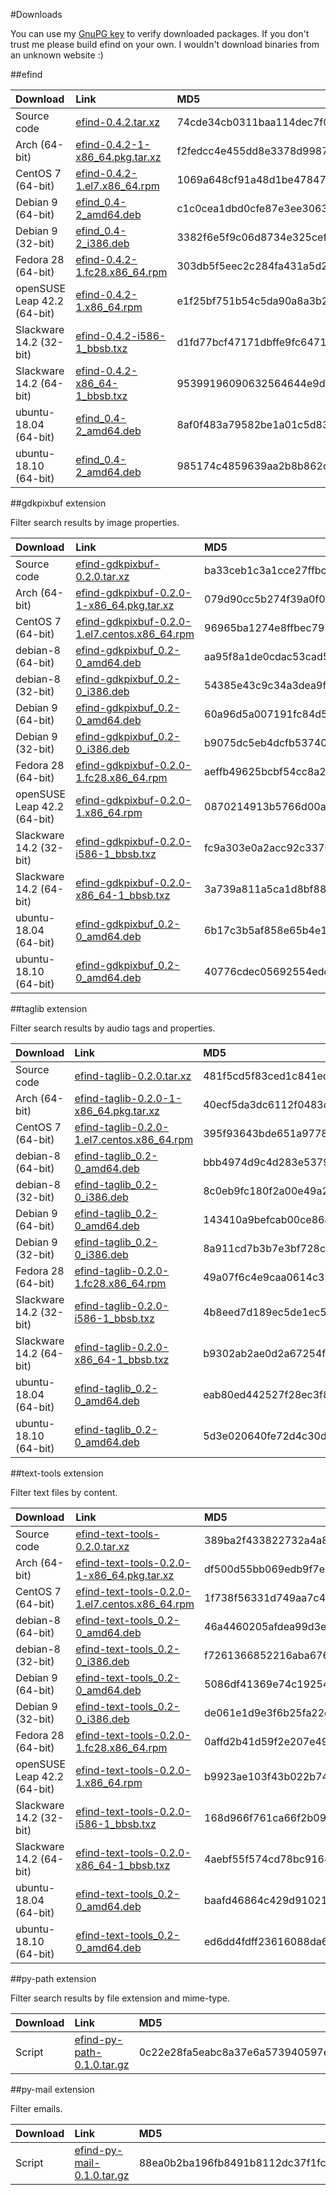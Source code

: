 #Downloads

You can use my [GnuPG key](http://dixieflatline.de/sebastian_at_dixieflatline.de.asc.txt) to verify downloaded packages. If you don't trust me please build efind on your own. I wouldn't download binaries from an unknown website :)

##efind

| Download | Link | MD5 | GPG |
| :------- | :--- | :-- | :-- |
Source code|[efind-0.4.2.tar.xz](downloads/source/efind-0.4.2.tar.xz)|74cde34cb0311baa114dec7f0c7aadb7|[Signature](downloads/source/efind-0.4.2.tar.xz.asc)
Arch (64-bit)|[efind-0.4.2-1-x86_64.pkg.tar.xz](downloads/arch/efind-0.4.2-1-x86_64.pkg.tar.xz)|f2fedcc4e455dd8e3378d998788d1bfb|[Signature](downloads/arch/efind-0.4.2-1-x86_64.pkg.tar.xz.asc)
CentOS 7 (64-bit)|[efind-0.4.2-1.el7.x86_64.rpm](downloads/centos-7/efind-0.4.2-1.el7.x86_64.rpm)|1069a648cf91a48d1be47847b44df9dd|[Signature](downloads/centos-7/efind-0.4.2-1.el7.x86_64.rpm.asc)
Debian 9 (64-bit)|[efind_0.4-2_amd64.deb](downloads/debian-9/efind_0.4-2_amd64.deb)|c1c0cea1dbd0cfe87e3ee3063bbbae54|[Signature](downloads/debian-9/efind_0.4-2_amd64.deb.asc)
Debian 9 (32-bit)|[efind_0.4-2_i386.deb](downloads/debian-9/efind_0.4-2_i386.deb)|3382f6e5f9c06d8734e325cef8ddc038|[Signature](downloads/debian-9/efind_0.4-2_i386.deb.asc)
Fedora 28 (64-bit)|[efind-0.4.2-1.fc28.x86_64.rpm](downloads/fedora-28/efind-0.4.2-1.fc28.x86_64.rpm)|303db5f5eec2c284fa431a5d2de510c9|[Signature](downloads/fedora-28/efind-0.4.2-1.fc28.x86_64.rpm.asc)
openSUSE Leap 42.2 (64-bit)|[efind-0.4.2-1.x86_64.rpm](downloads/opensuse-leap/efind-0.4.2-1.x86_64.rpm)|e1f25bf751b54c5da90a8a3b2d2fe472|[Signature](downloads/opensuse-leap/efind-0.4.2-1.x86_64.rpm.asc)
Slackware 14.2 (32-bit)|[efind-0.4.2-i586-1_bbsb.txz](downloads/slackware-14.2/efind-0.4.2-i586-1_bbsb.txz)|d1fd77bcf47171dbffe9fc64718aa8d5|[Signature](downloads/slackware-14.2/efind-0.4.2-i586-1_bbsb.txz.asc)
Slackware 14.2 (64-bit)|[efind-0.4.2-x86_64-1_bbsb.txz](downloads/slackware-14.2/efind-0.4.2-x86_64-1_bbsb.txz)|95399196090632564644e9dc7fee8420|[Signature](downloads/slackware-14.2/efind-0.4.2-x86_64-1_bbsb.txz.asc)
ubuntu-18.04 (64-bit)|[efind_0.4-2_amd64.deb](downloads/ubuntu-18.04/efind_0.4-2_amd64.deb)|8af0f483a79582be1a01c5d8356ba995|[Signature](downloads/ubuntu-18.04/efind_0.4-2_amd64.deb.asc)
ubuntu-18.10 (64-bit)|[efind_0.4-2_amd64.deb](downloads/ubuntu-18.10/efind_0.4-2_amd64.deb)|985174c4859639aa2b8b862c111127ff|[Signature](downloads/ubuntu-18.10/efind_0.4-2_amd64.deb.asc)

##gdkpixbuf extension

Filter search results by image properties.

| Download | Link | MD5 | GPG |
| :------- | :--- | :-- | :-- |
Source code|[efind-gdkpixbuf-0.2.0.tar.xz](downloads/source/efind-gdkpixbuf-0.2.0.tar.xz)|ba33ceb1c3a1cce27ffbcbbd8d608394|[Signature](downloads/source/efind-gdkpixbuf-0.2.0.tar.xz.asc)
Arch (64-bit)|[efind-gdkpixbuf-0.2.0-1-x86_64.pkg.tar.xz](downloads/arch/efind-gdkpixbuf-0.2.0-1-x86_64.pkg.tar.xz)|079d90cc5b274f39a0f094c761d3394c|[Signature](downloads/arch/efind-gdkpixbuf-0.2.0-1-x86_64.pkg.tar.xz.asc)
CentOS 7 (64-bit)|[efind-gdkpixbuf-0.2.0-1.el7.centos.x86_64.rpm](downloads/centos-7/efind-gdkpixbuf-0.2.0-1.el7.centos.x86_64.rpm)|96965ba1274e8ffbec797b1f0c21e24c|[Signature](downloads/centos-7/efind-gdkpixbuf-0.2.0-1.el7.centos.x86_64.rpm.asc)
debian-8 (64-bit)|[efind-gdkpixbuf_0.2-0_amd64.deb](downloads/debian-8/efind-gdkpixbuf_0.2-0_amd64.deb)|aa95f8a1de0cdac53cad58a2fe34505e|[Signature](downloads/debian-8/efind-gdkpixbuf_0.2-0_amd64.deb.asc)
debian-8 (32-bit)|[efind-gdkpixbuf_0.2-0_i386.deb](downloads/debian-8/efind-gdkpixbuf_0.2-0_i386.deb)|54385e43c9c34a3dea9f075f6e3d62a3|[Signature](downloads/debian-8/efind-gdkpixbuf_0.2-0_i386.deb.asc)
Debian 9 (64-bit)|[efind-gdkpixbuf_0.2-0_amd64.deb](downloads/debian-9/efind-gdkpixbuf_0.2-0_amd64.deb)|60a96d5a007191fc84d57e4bbb9ac695|[Signature](downloads/debian-9/efind-gdkpixbuf_0.2-0_amd64.deb.asc)
Debian 9 (32-bit)|[efind-gdkpixbuf_0.2-0_i386.deb](downloads/debian-9/efind-gdkpixbuf_0.2-0_i386.deb)|b9075dc5eb4dcfb53740048565753608|[Signature](downloads/debian-9/efind-gdkpixbuf_0.2-0_i386.deb.asc)
Fedora 28 (64-bit)|[efind-gdkpixbuf-0.2.0-1.fc28.x86_64.rpm](downloads/fedora-28/efind-gdkpixbuf-0.2.0-1.fc28.x86_64.rpm)|aeffb49625bcbf54cc8a2f4e67d4ffb0|[Signature](downloads/fedora-28/efind-gdkpixbuf-0.2.0-1.fc28.x86_64.rpm.asc)
openSUSE Leap 42.2 (64-bit)|[efind-gdkpixbuf-0.2.0-1.x86_64.rpm](downloads/opensuse-leap/efind-gdkpixbuf-0.2.0-1.x86_64.rpm)|0870214913b5766d00a1c491d37c5871|[Signature](downloads/opensuse-leap/efind-gdkpixbuf-0.2.0-1.x86_64.rpm.asc)
Slackware 14.2 (32-bit)|[efind-gdkpixbuf-0.2.0-i586-1_bbsb.txz](downloads/slackware-14.2/efind-gdkpixbuf-0.2.0-i586-1_bbsb.txz)|fc9a303e0a2acc92c3370036a4db7228|[Signature](downloads/slackware-14.2/efind-gdkpixbuf-0.2.0-i586-1_bbsb.txz.asc)
Slackware 14.2 (64-bit)|[efind-gdkpixbuf-0.2.0-x86_64-1_bbsb.txz](downloads/slackware-14.2/efind-gdkpixbuf-0.2.0-x86_64-1_bbsb.txz)|3a739a811a5ca1d8bf88434fb13d8269|[Signature](downloads/slackware-14.2/efind-gdkpixbuf-0.2.0-x86_64-1_bbsb.txz.asc)
ubuntu-18.04 (64-bit)|[efind-gdkpixbuf_0.2-0_amd64.deb](downloads/ubuntu-18.04/efind-gdkpixbuf_0.2-0_amd64.deb)|6b17c3b5af858e65b4e19ae656f84220|[Signature](downloads/ubuntu-18.04/efind-gdkpixbuf_0.2-0_amd64.deb.asc)
ubuntu-18.10 (64-bit)|[efind-gdkpixbuf_0.2-0_amd64.deb](downloads/ubuntu-18.10/efind-gdkpixbuf_0.2-0_amd64.deb)|40776cdec05692554edcce6fcde20b1e|[Signature](downloads/ubuntu-18.10/efind-gdkpixbuf_0.2-0_amd64.deb.asc)

##taglib extension

Filter search results by audio tags and properties.

| Download | Link | MD5 | GPG |
| :------- | :--- | :-- | :-- |
Source code|[efind-taglib-0.2.0.tar.xz](downloads/source/efind-taglib-0.2.0.tar.xz)|481f5cd5f83ced1c841eda492eb7e7bc|[Signature](downloads/source/efind-taglib-0.2.0.tar.xz.asc)
Arch (64-bit)|[efind-taglib-0.2.0-1-x86_64.pkg.tar.xz](downloads/arch/efind-taglib-0.2.0-1-x86_64.pkg.tar.xz)|40ecf5da3dc6112f0483cfdbc384927e|[Signature](downloads/arch/efind-taglib-0.2.0-1-x86_64.pkg.tar.xz.asc)
CentOS 7 (64-bit)|[efind-taglib-0.2.0-1.el7.centos.x86_64.rpm](downloads/centos-7/efind-taglib-0.2.0-1.el7.centos.x86_64.rpm)|395f93643bde651a97782e9866015060|[Signature](downloads/centos-7/efind-taglib-0.2.0-1.el7.centos.x86_64.rpm.asc)
debian-8 (64-bit)|[efind-taglib_0.2-0_amd64.deb](downloads/debian-8/efind-taglib_0.2-0_amd64.deb)|bbb4974d9c4d283e53799a8f7ef772db|[Signature](downloads/debian-8/efind-taglib_0.2-0_amd64.deb.asc)
debian-8 (32-bit)|[efind-taglib_0.2-0_i386.deb](downloads/debian-8/efind-taglib_0.2-0_i386.deb)|8c0eb9fc180f2a00e49a261ef5b03c03|[Signature](downloads/debian-8/efind-taglib_0.2-0_i386.deb.asc)
Debian 9 (64-bit)|[efind-taglib_0.2-0_amd64.deb](downloads/debian-9/efind-taglib_0.2-0_amd64.deb)|143410a9befcab00ce86a15c1e5ebf62|[Signature](downloads/debian-9/efind-taglib_0.2-0_amd64.deb.asc)
Debian 9 (32-bit)|[efind-taglib_0.2-0_i386.deb](downloads/debian-9/efind-taglib_0.2-0_i386.deb)|8a911cd7b3b7e3bf728ca3be10825fe4|[Signature](downloads/debian-9/efind-taglib_0.2-0_i386.deb.asc)
Fedora 28 (64-bit)|[efind-taglib-0.2.0-1.fc28.x86_64.rpm](downloads/fedora-28/efind-taglib-0.2.0-1.fc28.x86_64.rpm)|49a07f6c4e9caa0614c393704c8346b8|[Signature](downloads/fedora-28/efind-taglib-0.2.0-1.fc28.x86_64.rpm.asc)
Slackware 14.2 (32-bit)|[efind-taglib-0.2.0-i586-1_bbsb.txz](downloads/slackware-14.2/efind-taglib-0.2.0-i586-1_bbsb.txz)|4b8eed7d189ec5de1ec55f405d46b404|[Signature](downloads/slackware-14.2/efind-taglib-0.2.0-i586-1_bbsb.txz.asc)
Slackware 14.2 (64-bit)|[efind-taglib-0.2.0-x86_64-1_bbsb.txz](downloads/slackware-14.2/efind-taglib-0.2.0-x86_64-1_bbsb.txz)|b9302ab2ae0d2a67254f6d402788e2a5|[Signature](downloads/slackware-14.2/efind-taglib-0.2.0-x86_64-1_bbsb.txz.asc)
ubuntu-18.04 (64-bit)|[efind-taglib_0.2-0_amd64.deb](downloads/ubuntu-18.04/efind-taglib_0.2-0_amd64.deb)|eab80ed442527f28ec3f82e09d436a6b|[Signature](downloads/ubuntu-18.04/efind-taglib_0.2-0_amd64.deb.asc)
ubuntu-18.10 (64-bit)|[efind-taglib_0.2-0_amd64.deb](downloads/ubuntu-18.10/efind-taglib_0.2-0_amd64.deb)|5d3e020640fe72d4c30d6b1c9dff3270|[Signature](downloads/ubuntu-18.10/efind-taglib_0.2-0_amd64.deb.asc)

##text-tools extension

Filter text files by content.

| Download | Link | MD5 | GPG |
| :------- | :--- | :-- | :-- |
Source code|[efind-text-tools-0.2.0.tar.xz](downloads/source/efind-text-tools-0.2.0.tar.xz)|389ba2f433822732a4a88a975cfc34ac|[Signature](downloads/source/efind-text-tools-0.2.0.tar.xz.asc)
Arch (64-bit)|[efind-text-tools-0.2.0-1-x86_64.pkg.tar.xz](downloads/arch/efind-text-tools-0.2.0-1-x86_64.pkg.tar.xz)|df500d55bb069edb9f7ea0ae2fc9cc9a|[Signature](downloads/arch/efind-text-tools-0.2.0-1-x86_64.pkg.tar.xz.asc)
CentOS 7 (64-bit)|[efind-text-tools-0.2.0-1.el7.centos.x86_64.rpm](downloads/centos-7/efind-text-tools-0.2.0-1.el7.centos.x86_64.rpm)|1f738f56331d749aa7c4fdc2a2fe5764|[Signature](downloads/centos-7/efind-text-tools-0.2.0-1.el7.centos.x86_64.rpm.asc)
debian-8 (64-bit)|[efind-text-tools_0.2-0_amd64.deb](downloads/debian-8/efind-text-tools_0.2-0_amd64.deb)|46a4460205afdea99d3ea524ba154a0c|[Signature](downloads/debian-8/efind-text-tools_0.2-0_amd64.deb.asc)
debian-8 (32-bit)|[efind-text-tools_0.2-0_i386.deb](downloads/debian-8/efind-text-tools_0.2-0_i386.deb)|f7261366852216aba6763d461704f8c2|[Signature](downloads/debian-8/efind-text-tools_0.2-0_i386.deb.asc)
Debian 9 (64-bit)|[efind-text-tools_0.2-0_amd64.deb](downloads/debian-9/efind-text-tools_0.2-0_amd64.deb)|5086df41369e74c19254762835120f95|[Signature](downloads/debian-9/efind-text-tools_0.2-0_amd64.deb.asc)
Debian 9 (32-bit)|[efind-text-tools_0.2-0_i386.deb](downloads/debian-9/efind-text-tools_0.2-0_i386.deb)|de061e1d9e3f6b25fa22cd3e8a03f7ce|[Signature](downloads/debian-9/efind-text-tools_0.2-0_i386.deb.asc)
Fedora 28 (64-bit)|[efind-text-tools-0.2.0-1.fc28.x86_64.rpm](downloads/fedora-28/efind-text-tools-0.2.0-1.fc28.x86_64.rpm)|0affd2b41d59f2e207e49939002ec4b6|[Signature](downloads/fedora-28/efind-text-tools-0.2.0-1.fc28.x86_64.rpm.asc)
openSUSE Leap 42.2 (64-bit)|[efind-text-tools-0.2.0-1.x86_64.rpm](downloads/opensuse-leap/efind-text-tools-0.2.0-1.x86_64.rpm)|b9923ae103f43b022b7463eaf5e24a96|[Signature](downloads/opensuse-leap/efind-text-tools-0.2.0-1.x86_64.rpm.asc)
Slackware 14.2 (32-bit)|[efind-text-tools-0.2.0-i586-1_bbsb.txz](downloads/slackware-14.2/efind-text-tools-0.2.0-i586-1_bbsb.txz)|168d966f761ca66f2b099fa9c66052e3|[Signature](downloads/slackware-14.2/efind-text-tools-0.2.0-i586-1_bbsb.txz.asc)
Slackware 14.2 (64-bit)|[efind-text-tools-0.2.0-x86_64-1_bbsb.txz](downloads/slackware-14.2/efind-text-tools-0.2.0-x86_64-1_bbsb.txz)|4aebf55f574cd78bc9164e3959c5bd30|[Signature](downloads/slackware-14.2/efind-text-tools-0.2.0-x86_64-1_bbsb.txz.asc)
ubuntu-18.04 (64-bit)|[efind-text-tools_0.2-0_amd64.deb](downloads/ubuntu-18.04/efind-text-tools_0.2-0_amd64.deb)|baafd46864c429d910210a1ad0e5e29d|[Signature](downloads/ubuntu-18.04/efind-text-tools_0.2-0_amd64.deb.asc)
ubuntu-18.10 (64-bit)|[efind-text-tools_0.2-0_amd64.deb](downloads/ubuntu-18.10/efind-text-tools_0.2-0_amd64.deb)|ed6dd4fdff23616088da6b419f2da725|[Signature](downloads/ubuntu-18.10/efind-text-tools_0.2-0_amd64.deb.asc)

##py-path extension

Filter search results by file extension and mime-type.

| Download | Link | MD5 | GPG |
| :------- | :--- | :-- | :-- |
|Script|[efind-py-path-0.1.0.tar.gz](downloads/source/efind-py-path-0.1.0.tar.gz)|0c22e28fa5eabc8a37e6a573940597ed|[Signature](downloads/source/efind-py-path-0.1.0.tar.gz.asc)

##py-mail extension

Filter emails.

| Download | Link | MD5 | GPG |
| :------- | :--- | :-- | :-- |
|Script|[efind-py-mail-0.1.0.tar.gz](downloads/source/efind-py-mail-0.1.0.tar.gz)|88ea0b2ba196fb8491b8112dc37f1fcb|[Signature](downloads/source/efind-py-mail-0.1.0.tar.gz.asc)

